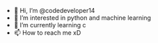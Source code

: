 - 👋 Hi, I’m @codedeveloper14
- 👀 I’m interested in python and machine learning
- 🌱 I’m currently learning c
- 📫 How to reach me xD

<!---
codedeveloper14/codedeveloper14 is a ✨ special ✨ repository because its `README.md` (this file) appears on your GitHub profile.
You can click the Preview link to take a look at your changes.
--->
